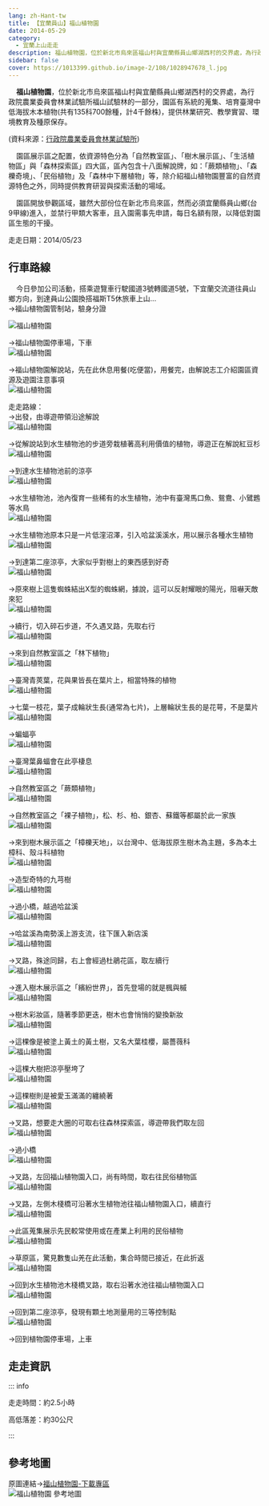 ```yaml
---
lang: zh-Hant-tw
title: 【宜蘭員山】福山植物園
date: 2014-05-29
category: 
  - 宜蘭上山走走
description: 福山植物園，位於新北市烏來區福山村與宜蘭縣員山鄉湖西村的交界處，為行政院農業委員會林業試驗所福山試驗林的一部分，園區有系統的蒐集、培育臺灣中低海拔木本植物(共有135科700餘種，計4千餘株)，提供林業研究、教學實習、環境教育及種原保存。
sidebar: false
cover: https://1013399.github.io/image-2/108/1028947678_l.jpg
---
```


    **福山植物園**，位於新北市烏來區福山村與宜蘭縣員山鄉湖西村的交界處，為行政院農業委員會林業試驗所福山試驗林的一部分，園區有系統的蒐集、培育臺灣中低海拔木本植物(共有135科700餘種，計4千餘株)，提供林業研究、教學實習、環境教育及種原保存。

<!-- more -->

(資料來源：[行政院農業委員會林業試驗所](http://www.tfri.gov.tw/main/edu_in.aspx?mnuid=5117&modid=1&cid=5&cid2=15&nid=18))  

    園區展示區之配置，依資源特色分為「自然教室區」、「樹木展示區」、「生活植物區」與「森林探索區」四大區，區內包含十八面解說牌，如：「蕨類植物」、「森櫟奇境」、「民俗植物」及「森林中下層植物」等，除介紹福山植物園豐富的自然資源特色之外，同時提供教育研習與探索活動的場域。  

    園區開放參觀區域，雖然大部份位在新北市烏來區，然而必須宜蘭縣員山鄉(台9甲線)進入，並禁行甲類大客車，且入園需事先申請，每日名額有限，以降低對園區生態的干擾。

走走日期：2014/05/23

## 行車路線  
    今日參加公司活動，搭乘遊覽車行駛國道3號轉國道5號，下宜蘭交流道往員山鄉方向，到達員山公園換搭福斯T5休旅車上山...  
→福山植物園管制站，驗身分證 

![福山植物園](https://1013399.github.io/image-2/108/1028947412_l.jpg)

→福山植物園停車場，下車  
![福山植物園](https://1013399.github.io/image-2/108/1028947475_l.jpg)

→福山植物園解說站，先在此休息用餐(吃便當)，用餐完，由解說志工介紹園區資源及遊園注意事項  
![福山植物園](https://1013399.github.io/image-2/108/1028947482_l.jpg)

走走路線：  
→出發，由導遊帶領沿途解說  
![福山植物園](https://1013399.github.io/image-2/108/1028947502_l.jpg)

→從解說站到水生植物池的步道旁栽植著高利用價值的植物，導遊正在解說紅豆杉  
![福山植物園](https://1013399.github.io/image-2/108/1028947507_l.jpg)

→到達水生植物池前的涼亭  
![福山植物園](https://1013399.github.io/image-2/108/1028947527_l.jpg)

→水生植物池，池內復育一些稀有的水生植物，池中有臺灣馬口魚、鴛鴦、小鷿鶗等水鳥  
![福山植物園](https://1013399.github.io/image-2/108/1028947535_l.jpg)

→水生植物池原本只是一片低漥沼澤，引入哈盆溪溪水，用以展示各種水生植物  
![福山植物園](https://1013399.github.io/image-2/108/1028947544_l.jpg)

→到達第二座涼亭，大家似乎對樹上的東西感到好奇  
![福山植物園](https://1013399.github.io/image-2/108/1028947552_l.jpg)

→原來樹上這隻蜘蛛結出X型的蜘蛛網，據說，這可以反射耀眼的陽光，阻嚇天敵來犯  
![福山植物園](https://1013399.github.io/image-2/108/1028947567_l.jpg)

→續行，切入碎石步道，不久遇叉路，先取右行  
![福山植物園](https://1013399.github.io/image-2/108/1028947578_l.jpg)

→來到自然教室區之「林下植物」  
![福山植物園](https://1013399.github.io/image-2/108/1028947641_l.jpg)

→臺灣青莢葉，花與果皆長在葉片上，相當特殊的植物  
![福山植物園](https://1013399.github.io/image-2/108/1028947588_l.jpg)

→七葉一枝花，葉子成輪狀生長(通常為七片)，上層輪狀生長的是花萼，不是葉片  
![福山植物園](https://1013399.github.io/image-2/108/1028947610_l.jpg)

→蝙蝠亭  
![福山植物園](https://1013399.github.io/image-2/108/1028947618_l.jpg)

→臺灣葉鼻蝠會在此亭棲息  
![福山植物園](https://1013399.github.io/image-2/108/1028947627_l.jpg)

→自然教室區之「蕨類植物」  
![福山植物園](https://1013399.github.io/image-2/108/1028947635_l.jpg)

→自然教室區之「裸子植物」，松、杉、柏、銀杏、蘇鐵等都屬於此一家族  
![福山植物園](https://1013399.github.io/image-2/108/1028947653_l.jpg)

→來到樹木展示區之「樟櫟天地」，以台灣中、低海拔原生樹木為主題，多為本土樟科、殼斗科植物  
![福山植物園](https://1013399.github.io/image-2/108/1028947658_l.jpg)

→造型奇特的九芎樹  
![福山植物園](https://1013399.github.io/image-2/108/1028947668_l.jpg)

→過小橋，越過哈盆溪  
![福山植物園](https://1013399.github.io/image-2/108/1028947672_l.jpg)

→哈盆溪為南勢溪上游支流，往下匯入新店溪  
![福山植物園](https://1013399.github.io/image-2/108/1028947675_l.jpg)

→叉路，殊途同歸，右上會經過杜鵑花區，取左續行  
![福山植物園](https://1013399.github.io/image-2/108/1028947678_l.jpg)

→進入樹木展示區之「繽紛世界」，首先登場的就是楓與槭  
![福山植物園](https://1013399.github.io/image-2/108/1028947685_l.jpg)

→樹木彩妝區，隨著季節更迭，樹木也會悄悄的變換新妝  
![福山植物園](https://1013399.github.io/image-2/108/1028947692_l.jpg)

→這棵像是被塗上黃土的黃土樹，又名大葉桂櫻，屬薔薇科  
![福山植物園](https://1013399.github.io/image-2/108/1028947698_l.jpg)

→這棵大樹把涼亭壓垮了  
![福山植物園](https://1013399.github.io/image-2/108/1028947705_l.jpg)

→這棵樹則是被愛玉滿滿的纏繞著  
![福山植物園](https://1013399.github.io/image-2/108/1028947710_l.jpg)

→叉路，想要走大圈的可取右往森林探索區，導遊帶我們取左回  
![福山植物園](https://1013399.github.io/image-2/108/1028947714_l.jpg)

→過小橋  
![福山植物園](https://1013399.github.io/image-2/108/1028947719_l.jpg)

→叉路，左回福山植物園入口，尚有時間，取右往民俗植物區  
![福山植物園](https://1013399.github.io/image-2/108/1028947730_l.jpg)

→叉路，左側木棧橋可沿著水生植物池往福山植物園入口，續直行  
![福山植物園](https://1013399.github.io/image-2/108/1028947736_l.jpg)

→此區蒐集展示先民較常使用或在產業上利用的民俗植物  
![福山植物園](https://1013399.github.io/image-2/108/1028947741_l.jpg)

→草原區，驚見數隻山羌在此活動，集合時間已接近，在此折返  
![福山植物園](https://1013399.github.io/image-2/108/1028947750_l.jpg)

→回到水生植物池木棧橋叉路，取右沿著水池往福山植物園入口  
![福山植物園](https://1013399.github.io/image-2/108/1028947756_l.jpg)

→回到第二座涼亭，發現有顆土地測量用的三等控制點  
![福山植物園](https://1013399.github.io/image-2/108/1028947764_l.jpg)

→回到植物園停車場，上車

## 走走資訊

::: info

走走時間：約2.5小時

高低落差：約30公尺

:::

## 參考地圖  
原圖連結→[福山植物園-下載專區](http://fushan.tfri.gov.tw/download.php)  
![福山植物園 參考地圖](https://1013399.github.io/image-2/108/1028947861_l.jpg)